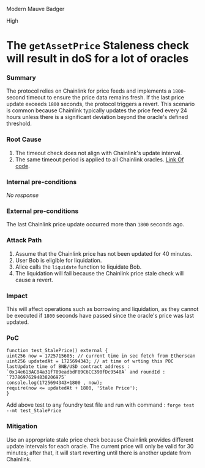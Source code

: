 Modern Mauve Badger

High

# The `getAssetPrice` Staleness check will result in doS for a lot of  oracles

### Summary

The protocol relies on Chainlink for price feeds and implements a `1800`-second timeout to ensure the price data remains fresh. If the last price update exceeds `1800` seconds, the protocol triggers a revert. This scenario is common because Chainlink typically updates the price feed every 24 hours unless there is a significant deviation beyond the oracle's defined threshold.


### Root Cause

1. The timeout check does not align with Chainlink's update interval.
2. The same timeout period is applied to all Chainlink oracles.
[Link Of code](https://github.com/sherlock-audit/2024-06-new-scope/blob/main/zerolend-one/contracts/core/pool/PoolGetters.sol#L158-L163).


### Internal pre-conditions

_No response_

### External pre-conditions

The last Chainlink price update occurred more than `1800` seconds ago.


### Attack Path

1. Assume that the Chainlink price has not been updated for 40 minutes.
2. User Bob is eligible for liquidation.
3. Alice calls the `liquidate` function to liquidate Bob.
4. The liquidation will fail because the Chainlink price stale check will cause a revert.


### Impact

This will affect operations such as borrowing and liquidation, as they cannot be executed if `1800` seconds have passed since the oracle's price was last updated.

### PoC

```solidity
function test_StalePrice() external {
uint256 now = 1725715605; // current time in sec fetch from Etherscan
uint256 updatedAt = 1725694343; // at time of wrting this POC lastUpdate time of BNB/USD contract address : `0x14e613AC84a31f709eadbdF89C6CC390fDc9540A` and roundId : `73786976294838206975`
console.log(1725694343+1800 , now);
require(now <= updatedAt + 1800, 'Stale Price');
}

```
Add above test to any foundry test file and run with command : `forge test --mt test_StalePrice`


### Mitigation

Use an appropriate stale price check because Chainlink provides different update intervals for each oracle. The current price will only be valid for 30 minutes; after that, it will start reverting until there is another update from Chainlink.
